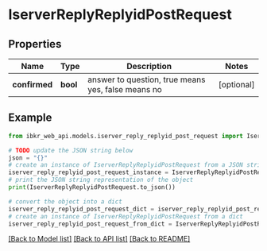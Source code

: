 # IserverReplyReplyidPostRequest


## Properties

Name | Type | Description | Notes
------------ | ------------- | ------------- | -------------
**confirmed** | **bool** | answer to question, true means yes, false means no | [optional] 

## Example

```python
from ibkr_web_api.models.iserver_reply_replyid_post_request import IserverReplyReplyidPostRequest

# TODO update the JSON string below
json = "{}"
# create an instance of IserverReplyReplyidPostRequest from a JSON string
iserver_reply_replyid_post_request_instance = IserverReplyReplyidPostRequest.from_json(json)
# print the JSON string representation of the object
print(IserverReplyReplyidPostRequest.to_json())

# convert the object into a dict
iserver_reply_replyid_post_request_dict = iserver_reply_replyid_post_request_instance.to_dict()
# create an instance of IserverReplyReplyidPostRequest from a dict
iserver_reply_replyid_post_request_from_dict = IserverReplyReplyidPostRequest.from_dict(iserver_reply_replyid_post_request_dict)
```
[[Back to Model list]](../README.md#documentation-for-models) [[Back to API list]](../README.md#documentation-for-api-endpoints) [[Back to README]](../README.md)


